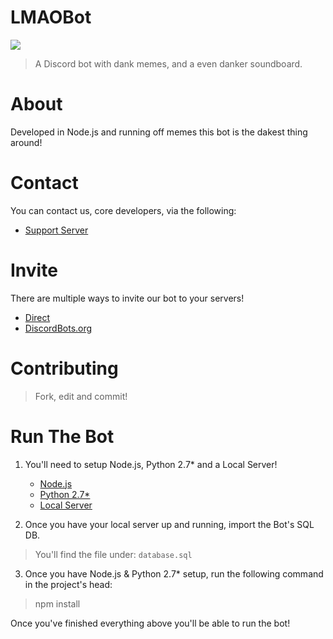 LMAOBot
=======

<img src="https://discordbots.org/api/widget/398413630149885952.svg?sanitize=true">

> A Discord bot with dank memes, and a even danker soundboard.

# About

Developed in Node.js and running off memes this bot is the dakest thing around!

# Contact

You can contact us, core developers, via the following:

* [Support Server](https://discordapp.com/invite/aQ25yFy)
	
# Invite

There are multiple ways to invite our bot to your servers!

* [Direct](https://discordapp.com/oauth2/authorize/?permissions=1341643969&scope=bot&client_id=398413630149885952)
* [DiscordBots.org](https://discordbots.org/bot/398413630149885952)

	
# Contributing

> Fork, edit and commit!


# Run The Bot
1. You'll need to setup Node.js, Python 2.7* and a Local Server!

	* [Node.js](https://nodejs.org/en/)
	* [Python 2.7*](https://www.python.org/)
	* [Local Server](https://www.apachefriends.org/index.html)

2. Once you have your local server up and running, import the Bot's SQL DB.

> You'll find the file under: `database.sql`

3. Once you have Node.js & Python 2.7* setup, run the following command in the project's head:

> npm install

Once you've finished everything above you'll be able to run the bot!
